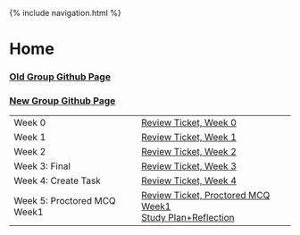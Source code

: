 {% include navigation.html %}

# Home

### [Old Group Github Page](https://kamryns.github.io/curly-cupboard/)
### [New Group Github Page](https://github.com/kamryns/curlycupboard3.0)

<table>
<tr>
<td>Week 0</td>
<td> 
  <a href="https://github.com/kamryns/curly-cupboard/issues/13">Review Ticket, Week 0</a>
</td>
</tr>

<tr>
<td>Week 1</td>
<td>  
<a href="https://github.com/kamryns/curly-cupboard/issues/28" target="_blank">Review Ticket, Week 1</a>

<tr>
</tr>
  
<tr>
<td>Week 2</td>
<td>  
<a href="https://github.com/kamryns/curly-cupboard/issues/30" target="_blank">Review Ticket, Week 2</a>
  <tr>
</tr>
  
<tr>
<td>Week 3: Final</td>
<td>  
<a href="https://github.com/kamryns/curly-cupboard/issues/31" target="_blank">Review Ticket, Week 3</a>
<tr>
<td>Week 4: Create Task</td>
<td>  
<a href="https://github.com/SreejaVad/curly-spatula/issues/2">Review Ticket, Week 4</a>
<tr>
<td>Week 5: Proctored MCQ Week1</td>
<td>  
<a href="https://github.com/SreejaVad/curly-spatula/issues/3" target="_blank">Review Ticket, Proctored MCQ Week1</a>
<br><a href="https://github.com/SreejaVad/curly-spatula/issues/1" target="_blank">Study Plan+Reflection</a>

</td>
</tr>

